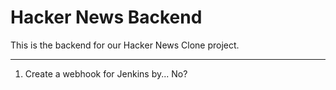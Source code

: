# Hacker News Backend
This is the backend for our Hacker News Clone project.

---

1. Create a webhook for Jenkins by...
No?
